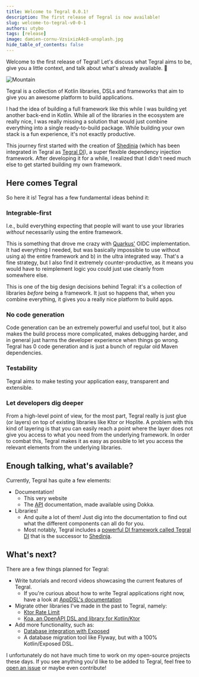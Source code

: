 ```yaml
---
title: Welcome to Tegral 0.0.1!
description: The first release of Tegral is now available!
slug: welcome-to-tegral-v0-0-1
authors: utybo
tags: [release]
image: damien-cornu-VzsixizA4c8-unsplash.jpg
hide_table_of_contents: false
---
```


Welcome to the first release of Tegral! Let's discuss what Tegral aims to be, give you a little context, and talk about what's already available. 👀

<!-- truncate -->

![Mountain](damien-cornu-VzsixizA4c8-unsplash.jpg)

Tegral is a collection of Kotlin libraries, DSLs and frameworks that aim to give you an awesome platform to build applications.

I had the idea of building a full framework like this while I was building yet another back-end in Kotlin. While all of the libraries in the ecosystem are really nice, I was really missing a solution that would just combine everything into a single ready-to-build package. While building your own stack is a fun experience, it's not exactly productive.

This journey first started with the creation of [Shedinja](https://github.com/utybo/Shedinja) (which has been integrated in Tegral as [Tegral DI](pathname:///docs/modules/core/di)), a super flexible dependency injection framework. After developing it for a while, I realized that I didn't need much else to get started building my own framework.

## Here comes Tegral

So here it is! Tegral has a few fundamental ideas behind it:

### Integrable-first

I.e., build everything expecting that people will want to use your libraries _without_ necessarily using the entire framework.

This is something that drove me crazy with [Quarkus'](https://quarkus.io) OIDC implementation. It had everything I needed, but was basically impossible to use without using a) the entire framework and b) in the ultra integrated way. That's a fine strategy, but I also find it extremely counter-productive, as it means you would have to reimplement logic you could just use cleanly from somewhere else.

This is one of the big design decisions behind Tegral: it's a collection of libraries _before_ being a framework. It just so happens that, when you combine everything, it gives you a really nice platform to build apps.

### No code generation

Code generation can be an extremely powerful and useful tool, but it also makes the build process more complicated, makes debugging harder, and in general just harms the developer experience when things go wrong. Tegral has 0 code generation and is just a bunch of regular old Maven dependencies.

### Testability

Tegral aims to make testing your application easy, transparent and extensible.

### Let developers dig deeper

From a high-level point of view, for the most part, Tegral really is just glue (or layers) on top of existing libraries like Ktor or Hoplite. A problem with this kind of layering is that you can easily reach a point where the layer does not give you access to what you need from the underlying framework. In order to combat this, Tegral makes it as easy as possible to let you access the relevant elements from the underlying libraries.

## Enough talking, what's available?

Currently, Tegral has quite a few elements:

- Documentation!
  - This very website
  - The [API](pathname:///dokka) documentation, made available using Dokka.
- Libraries!
  - And quite a lot of them! Just dig into the documentation to find out what the different components can all do for you.
  - Most notably, Tegral includes a [powerful DI framework called Tegral DI](pathname:///docs/modules/core/di) that is the successor to [Shedinja](https://shedinja.zoroark.guru).

## What's next?

There are a few things planned for Tegral:

- Write tutorials and record videos showcasing the current features of Tegral.
  - If you're curious about how to write Tegral applications right now, have a look at [AppDSL's documentation](pathname:///docs/modules/web/appdsl)
- Migrate other libraries I've made in the past to Tegral, namely:
  - [Ktor Rate Limit](https://github.com/utybo/ktor-rate-limit)
  - [Koa, an OpenAPI DSL and library for Kotlin/Ktor](https://github.com/utybo/Koa)
- Add more functionality, such as:
  - [Database integration with Exposed](https://github.com/jetbrains/exposed)
  - A database migration tool like Flyway, but with a 100% Kotlin/Exposed DSL.

I unfortunately do not have much time to work on my open-source projects these days. If you see anything you'd like to be added to Tegral, feel free to [open an issue](https://github.com/utybo/Tegral/issues) or maybe even contribute!
